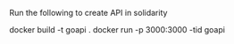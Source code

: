 Run the following to create API in solidarity

docker build -t goapi . 
docker run -p 3000:3000 -tid goapi 
